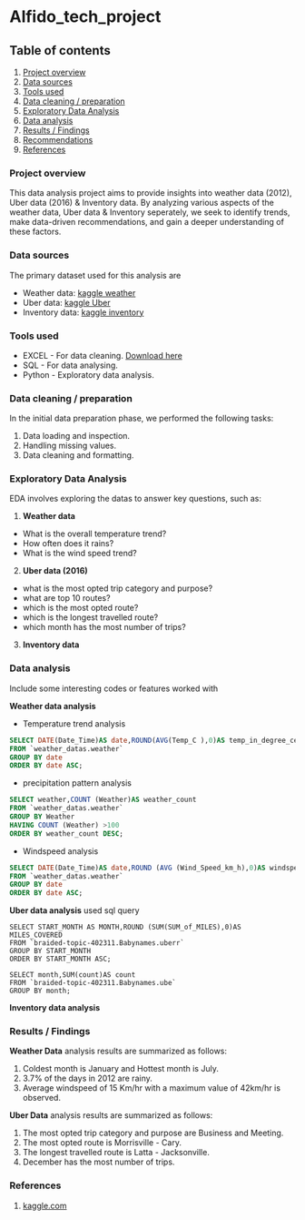 # Alfido_tech_project

## Table of contents

1. [Project overview](#Project-overview)
2. [Data sources](#Data-sources)
3. [Tools used](#Tools-used)
4. [Data cleaning / preparation](#Data-cleaning-/-preparation)
5. [Exploratory Data Analysis](#Exploratory-Data-Analysis)
6. [Data analysis](#Data-analysis)
7. [Results / Findings](#Results-/-Findings)
8. [Recommendations](#Recommendations)
9. [References](#References)

### Project overview

This data analysis project aims to provide insights into weather data (2012), Uber data (2016) & Inventory data. By analyzing various aspects of the weather data, Uber data & Inventory seperately, we seek to identify trends, make data-driven recommendations, and gain a deeper understanding of these factors.

### Data sources

The primary dataset used for this analysis are
 - Weather data: [kaggle weather](https://www.kaggle.com/datasets/bhanupratapbiswas/weather-data)
 - Uber data: [kaggle Uber](https://www.kaggle.com/datasets/bhanupratapbiswas/uber-data-analysis)
 - Inventory data: [kaggle inventory](https://www.kaggle.com/datasets/bhanupratapbiswas/inventory-analysis-case-study/data)


### Tools used

- EXCEL - For data cleaning. [Download here](https//:microsoft.com)
- SQL - For data analysing.
- Python - Exploratory data analysis.

### Data cleaning / preparation

In the initial data preparation phase, we performed the following tasks:
1. Data loading and inspection.
2. Handling missing values.
3. Data cleaning and formatting.

### Exploratory Data Analysis

EDA involves exploring the datas to answer key questions, such as:

1. **Weather data**
- What is the overall temperature trend?
- How often does it rains?
- What is the wind speed trend?
2. **Uber data (2016)**
- what is the most opted trip category and purpose?
- what are top 10 routes?
- which is the most opted route?
- which is the longest travelled route?
- which month has the most number of trips?
3. **Inventory data**


### Data analysis

Include some interesting codes or features worked with

**Weather data analysis**

- Temperature trend analysis


``` SQL
SELECT DATE(Date_Time)AS date,ROUND(AVG(Temp_C ),0)AS temp_in_degree_celcius
FROM `weather_datas.weather`
GROUP BY date
ORDER BY date ASC;
```

- precipitation pattern analysis

 ```SQL
SELECT weather,COUNT (Weather)AS weather_count
FROM `weather_datas.weather`
GROUP BY Weather
HAVING COUNT (Weather) >100
ORDER BY weather_count DESC;
```

- Windspeed analysis
  
```SQL
SELECT DATE(Date_Time)AS date,ROUND (AVG (Wind_Speed_km_h),0)AS windspeed_km_hr, ROUND(AVG(temp_C),0)AS temp_in_degree_celcius
FROM `weather_datas.weather`
GROUP BY date
ORDER BY date ASC;
```

**Uber data analysis**
used sql query 
```
SELECT START_MONTH AS MONTH,ROUND (SUM(SUM_of_MILES),0)AS MILES_COVERED
FROM `braided-topic-402311.Babynames.uberr` 
GROUP BY START_MONTH
ORDER BY START_MONTH ASC;
```
```
SELECT month,SUM(count)AS count
FROM `braided-topic-402311.Babynames.ube`
GROUP BY month;
```

**Inventory data analysis**

### Results / Findings

**Weather Data** analysis results are summarized as follows:
1. Coldest month is January and Hottest month is July.
2. 3.7% of the days in 2012 are rainy.
3. Average windspeed of 15 Km/hr with a maximum value of 42km/hr is observed.
   
**Uber Data** analysis results are summarized as follows:
1. The most opted trip category and purpose are Business and Meeting.
2. The most opted route is Morrisville - Cary.
3. The longest travelled route is Latta - Jacksonville.
4. December has the most number of trips.


### References

1. [kaggle.com](https//:kaggle.com)
   
